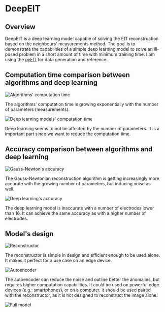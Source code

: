 # DeepEIT

## Overview
DeepEIT is a deep learning model capable of solving the EIT reconstruction based on the neighbours' measurements method.
The goal is to demonstrate the capabilities of a simple deep learning model to solve an ill-posed problem in a short 
amount of time with minimum training time.
I am using the [pyEIT](https://github.com/liubenyuan/pyEIT) for data generation and reference.

## Computation time comparison between algorithms and deep learning
![Algorithms' computation time](images/algorithms_time.png)

The algorithms' computation time is growing exponentially with the number of parameters (measurements).

![Deep learning models' computation time](images/models_time.png)

Deep learning seems to not be affected by the number of parameters. It is a important part since we want to reduce the computation time.

## Accuracy comparison between algorithms and deep learning
![Gauss-Newton's accuracy](images/gauss_newton_accuracy.png)

The Gauss-Newtonian reconstruction algorithm is getting increasingly more accurate with the growing number of parameters, but inducing noise as well.

![Deep learning's accuracy](images/models_accuracy.png)

The deep learning model is inaccurate with a number of electrodes lower than 16. It can achieve the same accuracy as with a higher number of electrodes.

## Model's design
![Reconstructor](images/reconstructor.png)

The reconstructor is simple in design and efficient enough to be used alone. It makes it perfect for a use case on an edge device.

![Autoencoder](images/autoencoder.png)

The autoencoder can reduce the noise and outline better the anomalies, but requires higher computation capabilities. It could be used on 
powerful edge devices (e.g.: smartphones), or on a computer. It should be used paired with the reconstructor, as it is not designed to reconstruct the image alone.

![Full model](images/full_model.png)

